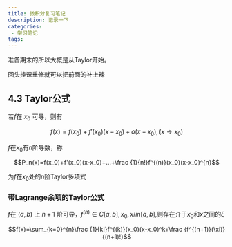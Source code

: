 ```yaml
---
title: 微积分复习笔记
description: 记录一下
categories:
 - 学习笔记
tags:
---
```


准备期末的所以大概是从Taylor开始。

~~回头挂课重修就可以把前面的补上辣~~

## 4.3 Taylor公式

若$f$在 $x_0$ 可导，则有

$$f(x) = f(x_0)+f'(x_0)(x-x_0)+o(x-x_0),(x \rightarrow x_0)$$

$f$在$x_0$有$n$阶导数，称

$$P_n(x)=f(x_0)+f'(x_0)(x-x_0)+...+\frac {1}{n!}f^{(n)}(x_0)(x-x_0)^{n}$$

为$f$在$x_0$处的$n$阶Taylor多项式

### 带Lagrange余项的Taylor公式

$f$在 $(a,b)$ 上 $n+1$ 阶可导，$f^{(n)}\in C[a,b],x_0,x /in [a,b]$,则存在介于$x_0$和$x$之间的$\xi$

$$f(x)=\sum_{k=0}^{n}\frac {1}{k!}f^{(k)}(x_0)(x-x_0)^k+\frac {f^{(n+1)}(\xi)}{(n+1)!}$$
